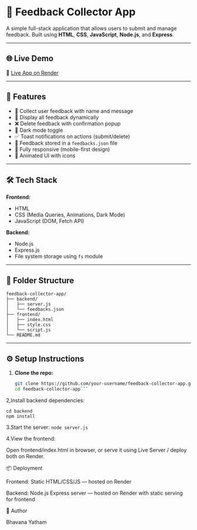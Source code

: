 # 💬 Feedback Collector App

A simple full-stack application that allows users to submit and manage feedback. Built using **HTML**, **CSS**, **JavaScript**, **Node.js**, and **Express**.

---

## 🌐 Live Demo

🔗 [Live App on Render](https://feedback-collector-app-rdfh.onrender.com/)

---

## 🚀 Features

- 📝 Collect user feedback with name and message
- 📃 Display all feedback dynamically
- ❌ Delete feedback with confirmation popup
- 🌙 Dark mode toggle
- ✅ Toast notifications on actions (submit/delete)
- 💾 Feedback stored in a `feedbacks.json` file
- 📱 Fully responsive (mobile-first design)
- 🎨 Animated UI with icons

---

## 🛠️ Tech Stack

**Frontend:**
- HTML
- CSS (Media Queries, Animations, Dark Mode)
- JavaScript (DOM, Fetch API)

**Backend:**
- Node.js
- Express.js
- File system storage using `fs` module

---

## 📂 Folder Structure

```text
feedback-collector-app/
├── backend/
│   ├── server.js
│   └── feedbacks.json
├── frontend/
│   ├── index.html
│   ├── style.css
│   └── script.js
└── README.md

```

---

## ⚙️ Setup Instructions

1. **Clone the repo:**
   ```bash
   git clone https://github.com/your-username/feedback-collector-app.git
   cd feedback-collector-app```
2,Install backend dependencies:
   ```
   cd backend
   npm install
   ```
3.Start the server:
      ```
      node server.js
      ```
      
4.View the frontend:

Open frontend/index.html in browser, or serve it using Live Server / deploy both on Render.

📦 Deployment

Frontend: Static HTML/CSS/JS — hosted on Render

Backend: Node.js Express server — hosted on Render with static serving for frontend


👤 Author

Bhavana Yatham
